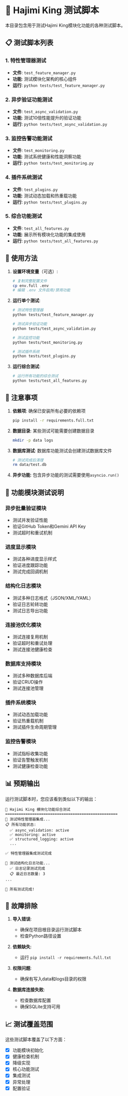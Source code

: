 # 🧪 Hajimi King 测试脚本

本目录包含用于测试Hajimi King模块化功能的各种测试脚本。

## 📋 测试脚本列表

### 1. 特性管理器测试
- **文件**: `test_feature_manager.py`
- **功能**: 测试模块化架构的核心组件
- **运行**: `python tests/test_feature_manager.py`

### 2. 异步验证功能测试
- **文件**: `test_async_validation.py`
- **功能**: 测试10倍性能提升的验证功能
- **运行**: `python tests/test_async_validation.py`

### 3. 监控告警功能测试
- **文件**: `test_monitoring.py`
- **功能**: 测试系统健康和性能洞察功能
- **运行**: `python tests/test_monitoring.py`

### 4. 插件系统测试
- **文件**: `test_plugins.py`
- **功能**: 测试动态加载和热重载功能
- **运行**: `python tests/test_plugins.py`

### 5. 综合功能测试
- **文件**: `test_all_features.py`
- **功能**: 展示所有模块化功能的集成使用
- **运行**: `python tests/test_all_features.py`

## 🚀 使用方法

1. **设置环境变量**（可选）:
   ```bash
   # 复制完整配置文件
   cp env.full .env
   # 编辑 .env 文件启用/禁用功能
   ```

2. **运行单个测试**:
   ```bash
   # 测试特性管理器
   python tests/test_feature_manager.py
   
   # 测试异步验证功能
   python tests/test_async_validation.py
   
   # 测试监控功能
   python tests/test_monitoring.py
   
   # 测试插件系统
   python tests/test_plugins.py
   ```

3. **运行综合测试**:
   ```bash
   # 运行所有功能的综合测试
   python tests/test_all_features.py
   ```

## 📝 注意事项

1. **依赖项**: 确保已安装所有必要的依赖项
   ```bash
   pip install -r requirements.full.txt
   ```

2. **数据目录**: 某些测试可能需要创建数据目录
   ```bash
   mkdir -p data logs
   ```

3. **数据库测试**: 数据库功能测试会创建测试数据库文件
   ```bash
   # 测试完成后清理
   rm data/test.db
   ```

4. **异步功能**: 包含异步功能的测试需要使用`asyncio.run()`

## 🧩 功能模块测试说明

### 异步批量验证模块
- 测试并发验证性能
- 验证GitHub Token和Gemini API Key
- 测试超时和重试机制

### 进度显示模块
- 测试各种进度显示样式
- 验证进度跟踪功能
- 测试完成回调机制

### 结构化日志模块
- 测试多种日志格式（JSON/XML/YAML）
- 验证日志轮转功能
- 测试日志导出功能

### 连接池优化模块
- 测试连接复用机制
- 验证超时和重试处理
- 测试连接池健康检查

### 数据库支持模块
- 测试多种数据库后端
- 验证CRUD操作
- 测试连接池管理

### 插件系统模块
- 测试动态加载功能
- 验证热重载机制
- 测试插件生命周期管理

### 监控告警模块
- 测试指标收集功能
- 验证告警触发机制
- 测试健康检查功能

## 📊 预期输出

运行测试脚本时，您应该看到类似以下的输出：

```
🎪 Hajimi King 模块化功能综合测试
==================================================
🧪 测试特性管理器集成...
📋 所有功能状态:
  ✅ async_validation: active
  ✅ monitoring: active
  ✅ structured_logging: active
  ...

✅ 特性管理器集成测试完成

🧪 测试结构化日志功能...
  ✅ 日志记录测试完成
  📋 最近日志数量: 3
...

🎉 所有测试完成!
```

## 🔧 故障排除

1. **导入错误**:
   - 确保在项目根目录运行测试脚本
   - 检查Python路径设置

2. **依赖缺失**:
   - 运行 `pip install -r requirements.full.txt`

3. **权限问题**:
   - 确保有写入data和logs目录的权限

4. **数据库连接失败**:
   - 检查数据库配置
   - 确保SQLite支持可用

## 📈 测试覆盖范围

这些测试脚本覆盖了以下方面：

- [x] 功能模块初始化
- [x] 健康检查机制
- [x] 降级实现
- [x] 核心功能测试
- [x] 集成测试
- [x] 异常处理
- [x] 配置验证